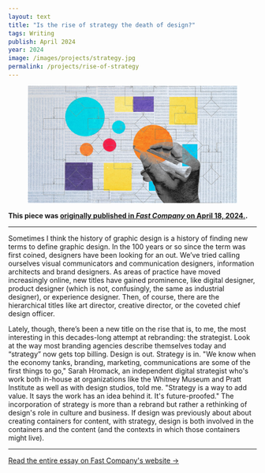 ```yaml
---
layout: text
title: "Is the rise of strategy the death of design?"
tags: Writing
publish: April 2024
year: 2024
image: /images/projects/strategy.jpg
permalink: /projects/rise-of-strategy
---
```


<figure>
<img src="../images/projects/strategy.jpg">
</figure>

**This piece was [originally published in *Fast Company* on April 18, 2024.](https://www.fastcompany.com/91107849/is-the-rise-of-strategy-the-death-of-design).**

***

Sometimes I think the history of graphic design is a history of finding new terms to define graphic design. In the 100  years or so since the term was first coined, designers have been looking for an out. We’ve tried calling ourselves visual communicators and communication designers, information architects and brand designers. As areas of practice have moved increasingly online, new titles have gained prominence, like digital designer, product designer (which is not, confusingly, the same as industrial designer), or experience designer. Then, of course, there are the hierarchical titles like art director, creative director, or the coveted chief design officer. 

Lately, though, there’s been a new title on the rise that is, to me, the most interesting in this decades-long attempt at rebranding: the strategist. Look at the way most branding agencies describe themselves today and “strategy” now gets top billing. Design is out. Strategy is in.  "We know when the economy tanks, branding, marketing, communications are some of the first things to go," Sarah Hromack, an independent digital strategist who's work both in-house at organizations like the Whitney Museum and Pratt Institute as well as with design studios, told me. "Strategy is a way to add value. It says the work has an idea behind it. It's future-proofed." The incorporation of strategy is more than a rebrand but rather a rethinking of design's role in culture and business. If design was previously about about creating containers for content, with strategy, design is both involved in the containers and the content (and the contexts in which those containers might live).

***

[Read the entire essay on Fast Company's website →](https://www.fastcompany.com/91107849/is-the-rise-of-strategy-the-death-of-design)
